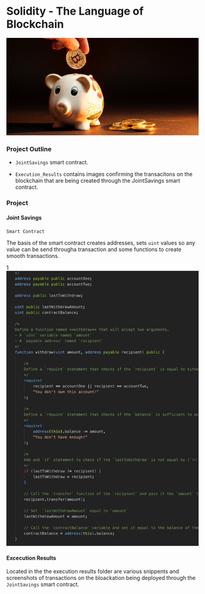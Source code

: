 # Solidity - The Language of Blockchain

![alt=“”](Images/20-5-challenge-image.png)

### Project Outline

* `JointSavings` smart contract.

* `Execution_Results` contains images confirming the transacitons on the blockchain that are being created through the JointSavings smart contract.

### Project 

#### Joint Savings

`Smart Contract`

The basis of the smart contract creates addresses, sets `uint` values so any value can be send througha  transaction and some functions to create smooth transactions. 

1![contract-snippet](Execution_Results/contractSnippet.png)


#### Excecution Results

Located in the the execution results folder are various snippents and screenshots of transactions on the bloackation being deployed through the `JointSavings` smart contract. 

